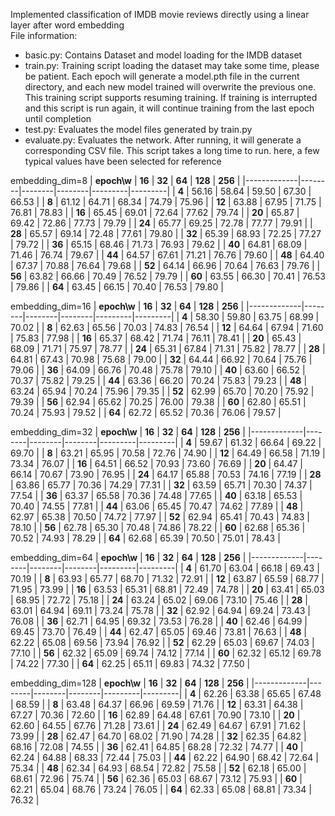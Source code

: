 Implemented classification of IMDB movie reviews directly using a linear layer after word embedding  
File information:
- basic.py: Contains Dataset and model loading for the IMDB dataset
- train.py: Training script loading the dataset may take some time, please be patient. Each epoch will generate a model.pth file in the current directory, and each new model trained will overwrite the previous one. This training script supports resuming training. If training is interrupted and this script is run again, it will continue training from the last epoch until completion
- test.py: Evaluates the model files generated by train.py
- evaluate.py: Evaluates the network. After running, it will generate a corresponding CSV file. This script takes a long time to run. here, a few typical values have been selected for reference


embedding_dim=8
| **epoch\w** | **16** | **32** | **64** | **128** | **256** |
|-------------|--------|--------|--------|---------|---------|
| **4**       | 56.16  | 58.64  | 59.50  | 67.30   | 66.53   |
| **8**       | 61.12  | 64.71  | 68.34  | 74.79   | 75.96   |
| **12**      | 63.88  | 67.95  | 71.75  | 76.81   | 78.83   |
| **16**      | 65.45  | 69.01  | 72.64  | 77.62   | 79.74   |
| **20**      | 65.87  | 69.42  | 72.86  | 77.73   | 79.79   |
| **24**      | 65.77  | 69.25  | 72.78  | 77.77   | 79.91   |
| **28**      | 65.57  | 69.14  | 72.48  | 77.61   | 79.80   |
| **32**      | 65.39  | 68.93  | 72.25  | 77.27   | 79.72   |
| **36**      | 65.15  | 68.46  | 71.73  | 76.93   | 79.62   |
| **40**      | 64.81  | 68.09  | 71.46  | 76.74   | 79.67   |
| **44**      | 64.57  | 67.61  | 71.21  | 76.76   | 79.60   |
| **48**      | 64.40  | 67.37  | 70.88  | 76.64   | 79.68   |
| **52**      | 64.14  | 66.96  | 70.64  | 76.63   | 79.76   |
| **56**      | 63.82  | 66.66  | 70.49  | 76.52   | 79.79   |
| **60**      | 63.55  | 66.30  | 70.41  | 76.53   | 79.86   |
| **64**      | 63.45  | 66.15  | 70.40  | 76.53   | 79.80   |

embedding_dim=16
| **epoch\w** | **16** | **32** | **64** | **128** | **256** |
|-------------|--------|--------|--------|---------|---------|
| **4**       | 58.30  | 59.80  | 63.75  | 68.99   | 70.02   |
| **8**       | 62.63  | 65.56  | 70.03  | 74.83   | 76.54   |
| **12**      | 64.64  | 67.94  | 71.60  | 75.83   | 77.98   |
| **16**      | 65.37  | 68.42  | 71.74  | 76.11   | 78.41   |
| **20**      | 65.43  | 68.09  | 71.71  | 75.97   | 78.77   |
| **24**      | 65.31  | 67.84  | 71.31  | 75.82   | 78.77   |
| **28**      | 64.81  | 67.43  | 70.98  | 75.68   | 79.00   |
| **32**      | 64.44  | 66.92  | 70.64  | 75.76   | 79.06   |
| **36**      | 64.09  | 66.76  | 70.48  | 75.78   | 79.10   |
| **40**      | 63.60  | 66.52  | 70.37  | 75.82   | 79.25   |
| **44**      | 63.36  | 66.20  | 70.24  | 75.83   | 79.23   |
| **48**      | 63.24  | 65.94  | 70.24  | 75.96   | 79.35   |
| **52**      | 62.99  | 65.70  | 70.20  | 75.92   | 79.39   |
| **56**      | 62.94  | 65.62  | 70.25  | 76.00   | 79.38   |
| **60**      | 62.80  | 65.51  | 70.24  | 75.93   | 79.52   |
| **64**      | 62.72  | 65.52  | 70.36  | 76.06   | 79.57   |

embedding_dim=32
| **epoch\w** | **16** | **32** | **64** | **128** | **256** |
|-------------|--------|--------|--------|---------|---------|
| **4**       | 59.67  | 61.32  | 66.64  | 69.22   | 69.70   |
| **8**       | 63.21  | 65.95  | 70.58  | 72.76   | 74.90   |
| **12**      | 64.49  | 66.58  | 71.19  | 73.34   | 76.07   |
| **16**      | 64.51  | 66.52  | 70.93  | 73.60   | 76.69   |
| **20**      | 64.47  | 66.14  | 70.67  | 73.90   | 76.95   |
| **24**      | 64.17  | 65.88  | 70.53  | 74.16   | 77.19   |
| **28**      | 63.86  | 65.77  | 70.36  | 74.29   | 77.31   |
| **32**      | 63.59  | 65.71  | 70.30  | 74.37   | 77.54   |
| **36**      | 63.37  | 65.58  | 70.36  | 74.48   | 77.65   |
| **40**      | 63.18  | 65.53  | 70.40  | 74.55   | 77.81   |
| **44**      | 63.06  | 65.45  | 70.47  | 74.62   | 77.89   |
| **48**      | 62.97  | 65.38  | 70.50  | 74.72   | 77.97   |
| **52**      | 62.94  | 65.41  | 70.43  | 74.83   | 78.10   |
| **56**      | 62.78  | 65.30  | 70.48  | 74.86   | 78.22   |
| **60**      | 62.68  | 65.36  | 70.52  | 74.93   | 78.29   |
| **64**      | 62.68  | 65.39  | 70.50  | 75.01   | 78.43   |

embedding_dim=64
| **epoch\w** | **16** | **32** | **64** | **128** | **256** |
|-------------|--------|--------|--------|---------|---------|
| **4**       | 61.70  | 63.04  | 66.18  | 69.43   | 70.19   |
| **8**       | 63.93  | 65.77  | 68.70  | 71.32   | 72.91   |
| **12**      | 63.87  | 65.59  | 68.77  | 71.95   | 73.99   |
| **16**      | 63.53  | 65.31  | 68.81  | 72.49   | 74.78   |
| **20**      | 63.41  | 65.03  | 68.95  | 72.72   | 75.18   |
| **24**      | 63.24  | 65.02  | 69.06  | 73.10   | 75.46   |
| **28**      | 63.01  | 64.94  | 69.11  | 73.24   | 75.78   |
| **32**      | 62.92  | 64.94  | 69.24  | 73.43   | 76.08   |
| **36**      | 62.71  | 64.95  | 69.32  | 73.53   | 76.28   |
| **40**      | 62.46  | 64.99  | 69.45  | 73.70   | 76.49   |
| **44**      | 62.47  | 65.05  | 69.46  | 73.81   | 76.63   |
| **48**      | 62.22  | 65.08  | 69.56  | 73.94   | 76.92   |
| **52**      | 62.29  | 65.03  | 69.67  | 74.03   | 77.10   |
| **56**      | 62.32  | 65.09  | 69.74  | 74.12   | 77.14   |
| **60**      | 62.32  | 65.12  | 69.78  | 74.22   | 77.30   |
| **64**      | 62.25  | 65.11  | 69.83  | 74.32   | 77.50   |

embedding_dim=128
| **epoch\w** | **16** | **32** | **64** | **128** | **256** |
|-------------|--------|--------|--------|---------|---------|
| **4**       | 62.26  | 63.38  | 65.65  | 67.48   | 68.59   |
| **8**       | 63.48  | 64.37  | 66.96  | 69.59   | 71.76   |
| **12**      | 63.31  | 64.38  | 67.27  | 70.36   | 72.60   |
| **16**      | 62.89  | 64.48  | 67.61  | 70.90   | 73.10   |
| **20**      | 62.60  | 64.55  | 67.76  | 71.28   | 73.61   |
| **24**      | 62.49  | 64.67  | 67.91  | 71.62   | 73.99   |
| **28**      | 62.47  | 64.70  | 68.02  | 71.90   | 74.28   |
| **32**      | 62.35  | 64.82  | 68.16  | 72.08   | 74.55   |
| **36**      | 62.41  | 64.85  | 68.28  | 72.32   | 74.77   |
| **40**      | 62.24  | 64.88  | 68.33  | 72.44   | 75.03   |
| **44**      | 62.22  | 64.90  | 68.42  | 72.64   | 75.34   |
| **48**      | 62.34  | 64.93  | 68.54  | 72.82   | 75.58   |
| **52**      | 62.18  | 65.00  | 68.61  | 72.96   | 75.74   |
| **56**      | 62.36  | 65.03  | 68.67  | 73.12   | 75.93   |
| **60**      | 62.21  | 65.04  | 68.76  | 73.24   | 76.05   |
| **64**      | 62.33  | 65.08  | 68.81  | 73.34   | 76.32   |